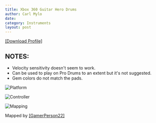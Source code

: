 ```yaml
---
title: Xbox 360 Guitar Hero Drums
author: Carl Mylo
date: 
category: Instruments
layout: post
---
```


[[Download Profile]](https://github.com/hmxmilohax/rb3-pc/raw/main/instrument-repo/Xbox%20360%20Guitar%20Hero%20Drums.7z)

## NOTES:

* Velocity sensitivity doesn't seem to work.
* Can be used to play on Pro Drums to an extent but it's not suggested.
* Gem colors do not match the pads.


![Platform](https://raw.githubusercontent.com/hmxmilohax/rb3-pc/main/assets/images/instruments/360.png "Platform") 

![Controller](https://raw.githubusercontent.com/hmxmilohax/rb3-pc/main/assets/images/instruments/ghdrmscontroller.png "Controller") 

![Mapping](https://raw.githubusercontent.com/hmxmilohax/rb3-pc/main/assets/images/instruments/360ghdrmsmapping.png "Mapping") 

Mapped by [[GamerPerson22]](https://www.youtube.com/channel/UCC5SlXPlnlGwBG7w6mvfx8g)